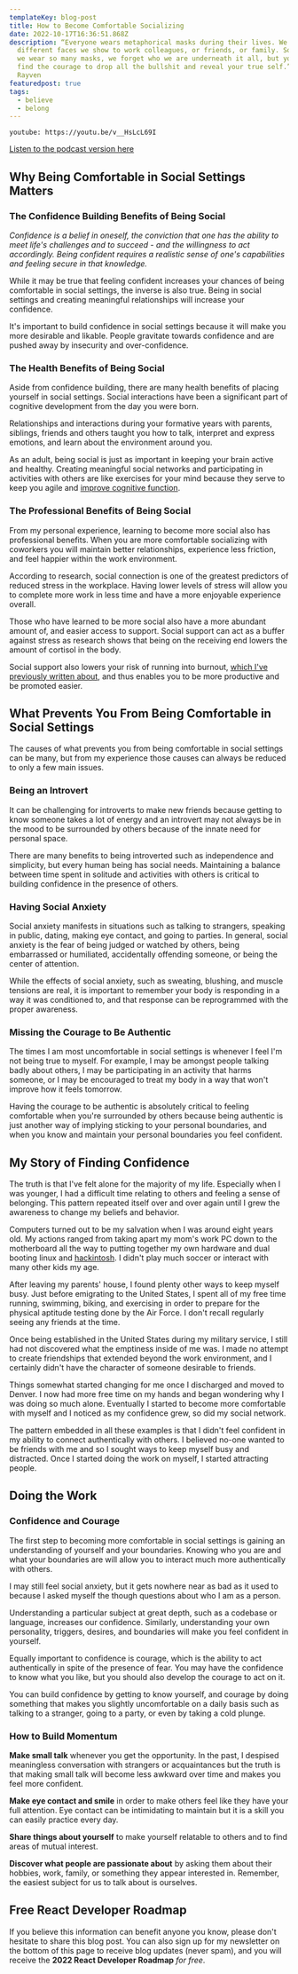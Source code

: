 ```yaml
---
templateKey: blog-post
title: How to Become Comfortable Socializing
date: 2022-10-17T16:36:51.868Z
description: “Everyone wears metaphorical masks during their lives. We all have
  different faces we show to work colleagues, or friends, or family. Sometimes
  we wear so many masks, we forget who we are underneath it all, but you have to
  find the courage to drop all the bullshit and reveal your true self.” ― Leisa
  Rayven
featuredpost: true
tags:
  - believe
  - belong
---
```

`youtube: https://youtu.be/v__HsLcL69I`

[Listen to the podcast version here](https://thedebuglife.buzzsprout.com/2037301/11515685-how-to-become-comfortable-socializing)

## Why Being Comfortable in Social Settings Matters

### The Confidence Building Benefits of Being Social

*Confidence is a belief in oneself, the conviction that one has the ability to meet life's challenges and to succeed - and the willingness to act accordingly. Being confident requires a realistic sense of one's capabilities and feeling secure in that knowledge.*

While it may be true that feeling confident increases your chances of being comfortable in social settings, the inverse is also true. Being in social settings and creating meaningful relationships will increase your confidence.

It's important to build confidence in social settings because it will make you more desirable and likable. People gravitate towards confidence and are pushed away by insecurity and over-confidence. 

### The Health Benefits of Being Social

Aside from confidence building, there are many health benefits of placing yourself in social settings. Social interactions have been a significant part of cognitive development from the day you were born. 

Relationships and interactions during your formative years with parents, siblings, friends and others taught you how to talk, interpret and express emotions, and learn about the environment around you.

As an adult, being social is just as important in keeping your brain active and healthy. Creating meaningful social networks and participating in activities with others are like exercises for your mind because they serve to keep you agile and [improve cognitive function](https://news.northwestern.edu/stories/2017/november/close-friends-superager-memory/).

### The Professional Benefits of Being Social

From my personal experience, learning to become more social also has professional benefits. When you are more comfortable socializing with coworkers you will maintain better relationships, experience less friction, and feel happier within the work environment.

According to research, social connection is one of the greatest predictors of reduced stress in the workplace. Having lower levels of stress will allow you to complete more work in less time and have a more enjoyable experience overall.

Those who have learned to be more social also have a more abundant amount of, and easier access to support. Social support can act as a buffer against stress as research shows that being on the receiving end lowers the amount of cortisol in the body.

Social support also lowers your risk of running into burnout, [which I've previously written about](https://thedebuglife.com/blog/2022-10-10-how-to-prevent-and-recover-from-burnout/), and thus enables you to be more productive and be promoted easier.

## What Prevents You From Being Comfortable in Social Settings

The causes of what prevents you from being comfortable in social settings can be many, but from my experience those causes can always be reduced to only a few main issues.

### Being an Introvert

It can be challenging for introverts to make new friends because getting to know someone takes a lot of energy and an introvert may not always be in the mood to be surrounded by others because of the innate need for personal space.

There are many benefits to being introverted such as independence and simplicity, but every human being has social needs. Maintaining a balance between time spent in solitude and activities with others is critical to building confidence in the presence of others.

### Having Social Anxiety

Social anxiety manifests in situations such as talking to strangers, speaking in public, dating, making eye contact, and going to parties. In general, social anxiety is the fear of being judged or watched by others, being embarrassed or humiliated, accidentally offending someone, or being the center of attention.

While the effects of social anxiety, such as sweating, blushing, and muscle tensions are real, it is important to remember your body is responding in a way it was conditioned to, and that response can be reprogrammed with the proper awareness.

### Missing the Courage to Be Authentic

The times I am most uncomfortable in social settings is whenever I feel I'm not being true to myself. For example, I may be amongst people talking badly about others, I may be participating in an activity that harms someone, or I may be encouraged to treat my body in a way that won't improve how it feels tomorrow.

Having the courage to be authentic is absolutely critical to feeling comfortable when you're surrounded by others because being authentic is just another way of implying sticking to your personal boundaries, and when you know and maintain your personal boundaries you feel confident.

## My Story of Finding Confidence

The truth is that I've felt alone for the majority of my life. Especially when I was younger, I had a difficult time relating to others and feeling a sense of belonging. This pattern repeated itself over and over again until I grew the awareness to change my beliefs and behavior. 

Computers turned out to be my salvation when I was around eight years old. My actions ranged from taking apart my mom's work PC down to the motherboard all the way to putting together my own hardware and dual booting linux and [hackintosh](https://hackintosh.com/). I didn't play much soccer or interact with many other kids my age.

After leaving my parents' house, I found plenty other ways to keep myself busy. Just before emigrating to the United States, I spent all of my free time running, swimming, biking, and exercising in order to prepare for the physical aptitude testing done by the Air Force. I don't recall regularly seeing any friends at the time.

Once being established in the United States during my military service, I still had not discovered what the emptiness inside of me was. I made no attempt to create friendships that extended beyond the work environment, and I certainly didn't have the character of someone desirable to friends.

Things somewhat started changing for me once I discharged and moved to Denver. I now had more free time on my hands and began wondering why I was doing so much alone. Eventually I started to become more comfortable with myself and I noticed as my confidence grew, so did my social network.

The pattern embedded in all these examples is that I didn't feel confident in my ability to connect authentically with others. I believed no-one wanted to be friends with me and so I sought ways to keep myself busy and distracted. Once I started doing the work on myself, I started attracting people.

## Doing the Work

### Confidence and Courage

The first step to becoming more comfortable in social settings is gaining an understanding of yourself and your boundaries. Knowing who you are and what your boundaries are will allow you to interact much more authentically with others.

I may still feel social anxiety, but it gets nowhere near as bad as it used to because I asked myself the though questions about who I am as a person.

Understanding a particular subject at great depth, such as a codebase or language, increases our confidence. Similarly, understanding your own personality, triggers, desires, and boundaries will make you feel confident in yourself.

Equally important to confidence is courage, which is the ability to act authentically in spite of the presence of fear. You may have the confidence to know what you like, but you should also develop the courage to act on it.

You can build confidence by getting to know yourself, and courage by doing something that makes you slightly uncomfortable on a daily basis such as talking to a stranger, going to a party, or even by taking a cold plunge.

### How to Build Momentum

**Make small talk** whenever you get the opportunity. In the past, I despised meaningless conversation with strangers or acquaintances but the truth is that making small talk will become less awkward over time and makes you feel more confident.

**Make eye contact and smile** in order to make others feel like they have your full attention. Eye contact can be intimidating to maintain but it is a skill you can easily practice every day.

**Share things about yourself** to make yourself relatable to others and to find areas of mutual interest. 

**Discover what people are passionate about** by asking them about their hobbies, work, family, or something they appear interested in. Remember, the easiest subject for us to talk about is ourselves.
## Free React Developer Roadmap

If you believe this information can benefit anyone you know, please don't hesitate to share this blog post. You can also sign up for my newsletter on the bottom of this page to receive blog updates (never spam), and you will receive the **2022 React Developer Roadmap** *for free*.
